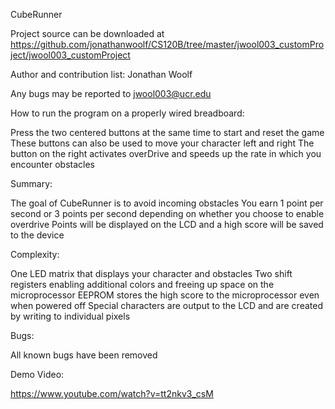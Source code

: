 CubeRunner

Project source can be downloaded at https://github.com/jonathanwoolf/CS120B/tree/master/jwool003_customProject/jwool003_customProject

Author and contribution list: Jonathan Woolf 

Any bugs may be reported to jwool003@ucr.edu

How to run the program on a properly wired breadboard:

Press the two centered buttons at the same time to start and reset the game
These buttons can also be used to move your character left and right
The button on the right activates overDrive and speeds up the rate in which you encounter obstacles

Summary:

The goal of CubeRunner is to avoid incoming obstacles
You earn 1 point per second or 3 points per second depending on whether you choose to enable overdrive
Points will be displayed on the LCD and a high score will be saved to the device

Complexity:

One LED matrix that displays your character and obstacles
Two shift registers enabling additional colors and freeing up space on the microprocessor 
EEPROM stores the high score to the microprocessor even when powered off
Special characters are output to the LCD and are created by writing to individual pixels

Bugs:

All known bugs have been removed

Demo Video:

https://www.youtube.com/watch?v=tt2nkv3_csM
